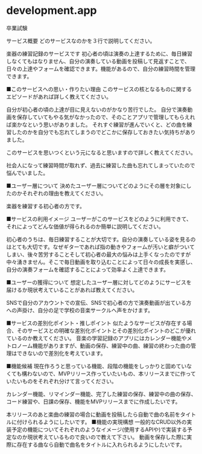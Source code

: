 # development.app
卒業試験

サービス概要
どのサービスなのかを３行で説明してください。

楽器の練習記録のサービスです
初心者の頃は演奏の上達するために、毎日練習しなくてもはなりません、自分の演奏している動画を投稿して見返すことで、日々の上達やフォームを確認できます。機能があるので、自分の練習時間を管理できます。

■このサービスへの思い・作りたい理由
このサービスの核となるものに関するエピソードがあれば詳しく教えてください。

自分が初心者の頃の上達が目に見えないのがかなり苦行でした。
自分で演奏動画を保存していてもやる気がなかったので、そのことアプリで管理してもらえれば楽かなという思いがありました。
それすぐ練習が進んでいくと、どの曲を練習したのかを自分でも忘れてしまうのでどこかに保存しておきたい気持ちがありました。

このサービスを思いつくという元になると思いますので詳しく教えてください。

社会人になって練習時間が取れず、過去に練習した曲も忘れてしまっていたので悩んでいました。

■ユーザー層について
決めたユーザー層についてどのようにその層を対象にしたのかそれぞれの理由を教えてください。

楽器を練習する初心者の方です。


■サービスの利用イメージ
ユーザーがこのサービスをどのように利用できて、それによってどんな価値が得られるのか簡単に説明してください。

初心者のうちは、毎日練習することが大切です。自分の演奏している姿を見るのはとても大切です。なぜギターであれば指の動きやフォームが汚いと癖がついてしまい、後々苦労することそして初心者の最大の悩みは上手くなったのですが中々湧きません。そこで毎日動画を取り込むことによって日々の成長を実感し、自分の演奏フォームを確認することによって効率よく上達できます。

■ユーザーの獲得について
想定したユーザー層に対してどのようにサービスを届けるか現状考えていることがあれば教えてください。

SNSで自分のアカウントでの宣伝、SNSで初心者の方で演奏動画が出ている方への声掛け、自分の足で学校の音楽サークルへ声をかけます。

■サービスの差別化ポイント・推しポイント
似たようなサービスが存在する場合、そのサービスとの明確な差別化ポイントとその差別化ポイントのどこが優れているのか教えてください。
音楽の学習記録のアプリにはカレンダー機能やメトロノーム機能がありますが、動画の保存、練習中の曲、練習の終わった曲の管理はできないので差別化を考えています。

■機能候補
現在作ろうと思っている機能、段階の機能をしっかりと固めていなくても構わないので、MVPリリース作っていたいもの、本リリースまでに作っていたいものをそれぞれ分けて言ってください。

カレンダー機能、リマインダー機能、完了した練習の保存、練習中の曲の保存、コード練習や、日課の保存、機能をMVPリリースまでに作成したいです。

本リリースのあと楽曲の練習の場合に動画を投稿したら自動で曲の名前をタイトルに付けられるようにしたいです。
■機能の実現構想
一般的なCRUD以外の実装予定の機能についてそれぞれのようなイメージ(使用するAPIや)で実装する予定なのか現状考えているもので良いので教えて下さい。
動画を保存した際に実際に存在する曲なら自動で曲名をタイトルに入れられるようにしたいです。
